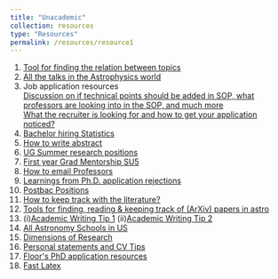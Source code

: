 ```yaml
---
title: "Unacademic"
collection: resources
type: "Resources"
permalink: /resources/resource1
---
```


1. [Tool for finding the relation between topics](https://twitter.com/sjay_yayy/status/1422938799571619847)
2. [All the talks in the Astrophysics world](https://twitter.com/msoaresfurtado/status/1426004370202800128)
3.  Job application resources<br />
 [Discussion on if technical points should be added in SOP, what professors are looking into in the SOP, and much more](https://twitter.com/OemTrivedi/status/1367890726772609027)<br />
 [What the recruiter is looking for and how to get your application noticed?](https://twitter.com/miguelzuma/status/1413240273988202496)
4. [Bachelor hiring Statistics](https://twitter.com/AIP_Stats/status/1379086746785353731)
5. [How to write abstract](https://twitter.com/OpenAcademics/status/1394345957626576896)
6. [UG Summer research positions](https://astrobarker.github.io/undresearch.html)
7. [First year Grad Mentorship SU5](https://twitter.com/jerseyphysicist/status/1416163431871307776)
8. [How to email Professors](https://twitter.com/BettySLai/status/1425551342810980353)
9. [Learnings from Ph.D. application rejections](https://twitter.com/shivanim675/status/1365250685634154500) 
10. [Postbac Positions](https://twitter.com/MiaDoesAstro/status/1427980679611092995)
11. [How to keep track with the literature?](https://twitter.com/jbhuang0604/status/1426039195542360070)
12. [Tools for finding, reading & keeping track of (ArXiv) papers in astro](https://twitter.com/FloorAstro/status/1371531751508619264)
13. (i)[Academic Writing Tip 1](https://twitter.com/lucindaedoyle/status/1434081932279570440)
    (ii)[Academic Writing Tip 2](https://twitter.com/rodriguesjm6/status/1436355550388932614)
14. [All Astronomy Schools in US](https://twitter.com/astrocrash/status/1435488289465634816)
15. [Dimensions of Research](https://twitter.com/cesifoti/status/1435635120107556869)
16. [Personal statements and CV Tips](https://twitter.com/AdeleyeSamuelA/status/1327307759474323461) 
17. [Floor's PhD application resources](https://twitter.com/FloorAstro/status/1424698801328205827)
18. [Fast Latex](https://twitter.com/mcnees/status/1461893510861365248)


